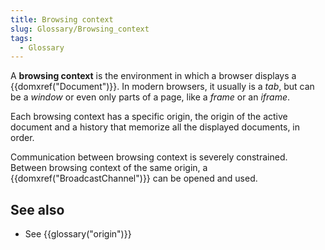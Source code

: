 ```yaml
---
title: Browsing context
slug: Glossary/Browsing_context
tags:
  - Glossary
---
```


A **browsing context** is the environment in which a browser displays a {{domxref("Document")}}. In modern browsers, it usually is a _tab_, but can be a _window_ or even only parts of a page, like a _frame_ or an _iframe_.

Each browsing context has a specific origin, the origin of the active document and a history that memorize all the displayed documents, in order.

Communication between browsing context is severely constrained. Between browsing context of the same origin, a {{domxref("BroadcastChannel")}} can be opened and used.

## See also

- See {{glossary("origin")}}
